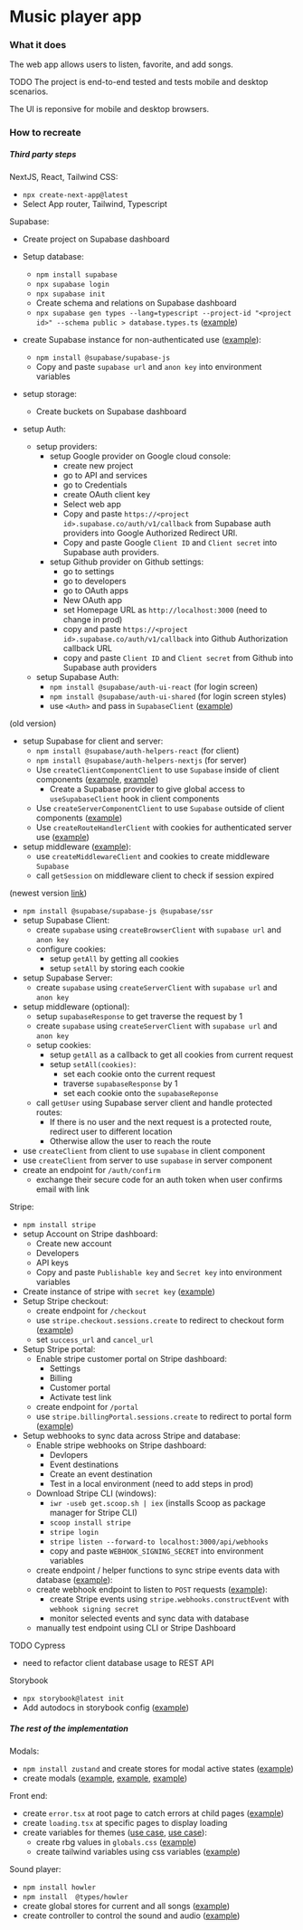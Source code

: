 # Music player app

### What it does

The web app allows users to listen, favorite, and add songs.

TODO The project is end-to-end tested and tests mobile and desktop scenarios.

The UI is reponsive for mobile and desktop browsers.

### How to recreate

##### Third party steps

NextJS, React, Tailwind CSS:

- `npx create-next-app@latest`
- Select App router, Tailwind, Typescript

Supabase:

- Create project on Supabase dashboard
- Setup database:
  - `npm install supabase`
  - `npx supabase login`
  - `npx supabase init`
  - Create schema and relations on Supabase dashboard
  - `npx supabase gen types --lang=typescript --project-id "<project id>" --schema public > database.types.ts` ([example](./types_db.ts))

- create Supabase instance for non-authenticated use ([example](/libs/supabaseAdmin.ts)):

  - `npm install @supabase/supabase-js`
  - Copy and paste `supabase url` and `anon key` into environment variables

- setup storage:
  - Create buckets on Supabase dashboard

- setup Auth:
  - setup providers:
    - setup Google provider on Google cloud console:
      - create new project
      - go to API and services
      - go to Credentials
      - create OAuth client key
      - Select web app
      - Copy and paste `https://<project id>.supabase.co/auth/v1/callback` from Supabase auth providers into Google Authorized Redirect URI.
      - Copy and paste Google `Client ID` and `Client secret` into Supabase auth providers.
    - setup Github provider on Github settings:
      - go to settings
      - go to developers
      - go to OAuth apps
      - New OAuth app
      - set Homepage URL as `http://localhost:3000` (need to change in prod)
      - copy and paste `https://<project id>.supabase.co/auth/v1/callback` into Github Authorization callback URL
      - copy and paste `Client ID` and `Client secret` from Github into Supabase auth providers
  - setup Supabase Auth:
    - `npm install @supabase/auth-ui-react` (for login screen)
    - `npm install @supabase/auth-ui-shared` (for login screen styles)
    - use `<Auth>` and pass in `SupabaseClient` ([example](/components/modals/AuthModal.tsx))
  
(old version)

- setup Supabase for client and server:
  - `npm install @supabase/auth-helpers-react` (for client)
  - `npm install @supabase/auth-helpers-nextjs` (for server)
  - Use `createClientComponentClient` to use `Supabase` inside of client components ([example](/providers/SupabaseProvider.tsx), [example](/components/LikeButton.tsx))
    - Create a Supabase provider to give global access to `useSupabaseClient` hook in client components
  - Use `createServerComponentClient` to use `Supabase` outside of client components ([example](/actions/getActiveProductsWithPrices.ts))
  - Use `createRouteHandlerClient` with cookies for authenticated server use ([example](/app/api/checkout/route.ts))
- setup middleware ([example](/middeware.ts)):
  - use `createMiddlewareClient` and cookies to create middleware `Supabase`
  - call `getSession` on middleware client to check if session expired

(newest version [link](https://supabase.com/docs/guides/auth/server-side/nextjs))

- `npm install @supabase/supabase-js @supabase/ssr`
- setup Supabase Client:
  - create `supabase` using `createBrowserClient` with `supabase url` and `anon key`
  - configure cookies:
    - setup `getAll` by getting all cookies
    - setup `setAll` by storing each cookie
- setup Supabase Server:
  - create `supabase` using `createServerClient` with `supabase url` and `anon key`
- setup middleware (optional):
  - setup `supabaseResponse` to get traverse the request by 1
  - create `supabase` using `createServerClient` with `supabase url` and `anon key` 
  - setup cookies:
    - setup `getAll` as a callback to get all cookies from current request
    - setup `setAll(cookies)`:
      - set each cookie onto the current request
      - traverse `supabaseResponse` by 1
      - set each cookie onto the `supabaseReponse`
  - call `getUser` using Supabase server client and handle protected routes:
    - If there is no user and the next request is a protected route, redirect user to different location
    - Otherwise allow the user to reach the route
- use `createClient` from client to use `supabase` in client component
- use `createClient` from server to use `supabase` in server component
- create an endpoint for `/auth/confirm`
  - exchange their secure code for an auth token when user confirms email with link

Stripe:

- `npm install stripe`
- setup Account on Stripe dashboard:
  - Create new account
  - Developers
  - API keys
  - Copy and paste `Publishable key` and `Secret key` into environment variables
- Create instance of stripe with `secret key` ([example](/libs/stripe.ts))
- Setup Stripe checkout:
  - create endpoint for `/checkout`
  - use `stripe.checkout.sessions.create` to redirect to checkout form ([example](/app/api/checkout/route.ts))
  - set `success_url` and `cancel_url`
- Setup Stripe portal:
  - Enable stripe customer portal on Stripe dashboard:
    - Settings
    - Billing
    - Customer portal
    - Activate test link
  - create endpoint for `/portal`
  - use `stripe.billingPortal.sessions.create` to redirect to portal form ([example](/app/api/portal/route.ts))
- Setup webhooks to sync data across Stripe and database:
  - Enable stripe webhooks on Stripe dashboard:
    - Devlopers
    - Event destinations
    - Create an event destination
    - Test in a local environment (need to add steps in prod)
  - Download Stripe CLI (windows):
    - `iwr -useb get.scoop.sh | iex` (installs Scoop as package manager for Stripe CLI)
    - `scoop install stripe`
    - `stripe login`
    - `stripe listen --forward-to localhost:3000/api/webhooks`
    - copy and paste `WEBHOOK_SIGNING_SECRET` into environment variables
  - create endpoint / helper functions to sync stripe events data with database ([example](/libs/supabaseAdmin.ts)):
  - create webhook endpoint to listen to `POST` requests ([example](/app/api/webhooks/route.ts)):
    - create Stripe events using `stripe.webhooks.constructEvent` with `webhook signing secret` 
    - monitor selected events and sync data with database
  - manually test endpoint using CLI or Stripe Dashboard

TODO Cypress

- need to refactor client database usage to REST API

Storybook

- `npx storybook@latest init`
- Add autodocs in storybook config ([example](/.storybook/main.ts))

##### The rest of the implementation

Modals:

- `npm install zustand` and create stores for modal active states ([example](/hooks/modals/useAuthModal.ts))
- create modals ([example](/components/modals/AuthModal.tsx), [example](/components/modals/UploadModal.tsx), [example](/components/modals/SubscribeModal.tsx))

Front end:

- create `error.tsx` at root page to catch errors at child pages ([example](/app/error.tsx))
- create `loading.tsx` at specific pages to display loading
- create variables for themes ([use case](/components/Header/Header.tsx), [use case](/components/LikeButton.tsx)):
  - create rbg values in `globals.css` ([example](/app/globals.css))
  - create tailwind variables using css variables ([example](/tailwind.config.ts))

Sound player:

- `npm install howler`
- `npm install  @types/howler`
- create global stores for current and all songs ([example](/hooks/usePlayer.ts))
- create controller to control the sound and audio ([example](/hooks/useSoundController.ts))